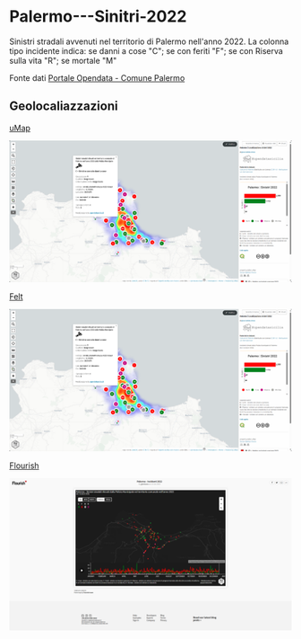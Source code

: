 # Palermo---Sinitri-2022
Sinistri stradali avvenuti nel territorio di Palermo nell'anno 2022. La colonna tipo incidente indica:  se danni a cose "C"; se con feriti "F"; se con Riserva sulla vita "R"; se mortale "M"

Fonte dati [Portale Opendata - Comune Palermo](https://opendata.comune.palermo.it/opendata-dataset.php?dataset=1713)

## Geolocaliazzazioni

[uMap](http://u.osmfr.org/m/971650/)

[![Umap](/dati/img/umap.png "Umap - Palermo | Localizzazione sinistri 2022")](http://u.osmfr.org/m/971650/)

[Felt](https://felt.com/map/Palermo-Localizzazione-sinistri-2022-9AKlAYNeUTM9B6Ls19A9Bk9CMRB?loc=38.11246,13.35703,13.42z&share=1)

[![Felt](/dati/img/umap.png "Umap - Palermo | Localizzazione sinistri 2022")](https://felt.com/map/Palermo-Localizzazione-sinistri-2022-9AKlAYNeUTM9B6Ls19A9Bk9CMRB?loc=38.11246,13.35703,13.42z&share=1)

[Flourish](https://public.flourish.studio/story/2056513/)

[![Flourish](/dati/img/flourish.png "Flourish - Palermo | Localizzazione sinistri 2022")](https://public.flourish.studio/story/2056513/)